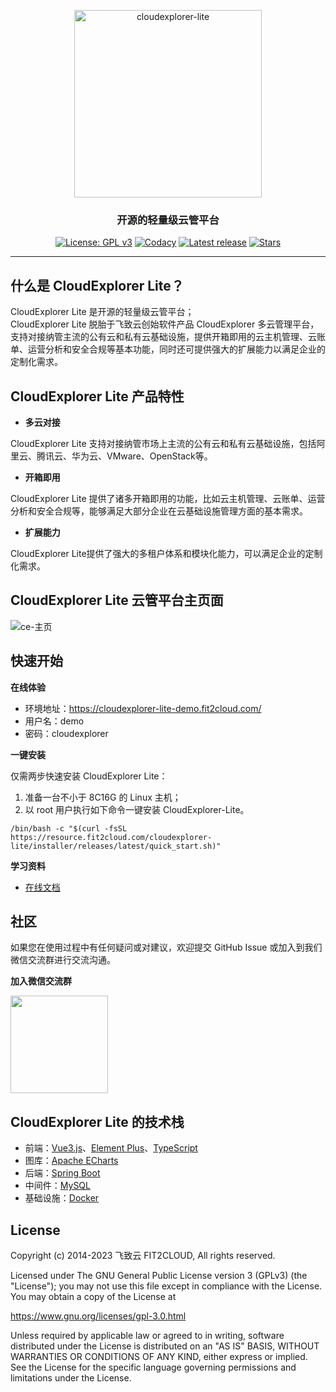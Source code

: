 <p align="center"><a href="https://fit2cloud.com/cloudexplorer-lite/index.html
        "><img src="https://fit2cloud.com/cloudexplorer-lite/docs/img/CloudExplorer-Lite-logo.jpg" alt="cloudexplorer-lite" width="300px"  /></a></p>
        <h3 align="center">开源的轻量级云管平台</h3>
        <p align="center">
          <a href="https://www.gnu.org/licenses/old-licenses/gpl-3.0"><img src="https://img.shields.io/github/license/CloudExplorer-Dev/CloudExplorer-Lite?color=%231890FF" alt="License: GPL v3"></a>
          <a href="https://app.codacy.com/gh/CloudExplorer-Dev/CloudExplorer-Lite?utm_source=github.com&utm_medium=referral&utm_content=CloudExplorer-Dev/CloudExplorer-Lite&utm_campaign=Badge_Grade_Dashboard"><img src="https://app.codacy.com/project/badge/Grade/da67574fd82b473992781d1386b937ef" alt="Codacy"></a>
          <a href="https://github.com/CloudExplorer-Dev/CloudExplorer-Lite/releases/latest"><img src="https://img.shields.io/github/v/release/CloudExplorer-Dev/CloudExplorer-Lite" alt="Latest release"></a>
          <a href="https://github.com/CloudExplorer-Dev/CloudExplorer-Lite"><img src="https://img.shields.io/github/stars/CloudExplorer-Dev/CloudExplorer-Lite?color=%231890FF&style=flat-square" alt="Stars"></a>
        
</p>
<hr/>

## 什么是 CloudExplorer Lite？
CloudExplorer Lite 是开源的轻量级云管平台；   
CloudExplorer Lite 脱胎于飞致云创始软件产品 CloudExplorer 多云管理平台，支持对接纳管主流的公有云和私有云基础设施，提供开箱即用的云主机管理、云账单、运营分析和安全合规等基本功能，同时还可提供强大的扩展能力以满足企业的定制化需求。

## CloudExplorer Lite 产品特性

- **多云对接**
  
CloudExplorer Lite 支持对接纳管市场上主流的公有云和私有云基础设施，包括阿里云、腾讯云、华为云、VMware、OpenStack等。

- **开箱即用**

CloudExplorer Lite 提供了诸多开箱即用的功能，比如云主机管理、云账单、运营分析和安全合规等，能够满足大部分企业在云基础设施管理方面的基本需求。

- **扩展能力**

CloudExplorer Lite提供了强大的多租户体系和模块化能力，可以满足企业的定制化需求。

## CloudExplorer Lite 云管平台主页面
![ce-主页](https://fit2cloud.com/cloudexplorer-lite/docs/img/index/主页.png)

## 快速开始

**在线体验**

-   环境地址：<https://cloudexplorer-lite-demo.fit2cloud.com/>
-   用户名：demo
-   密码：cloudexplorer

**一键安装**

仅需两步快速安装 CloudExplorer Lite：

1. 准备一台不小于 8C16G 的 Linux 主机；
2. 以 root 用户执行如下命令一键安装 CloudExplorer-Lite。

``` 
/bin/bash -c "$(curl -fsSL https://resource.fit2cloud.com/cloudexplorer-lite/installer/releases/latest/quick_start.sh)"
```

**学习资料**

-   [在线文档](https://fit2cloud.com/cloudexplorer-lite/docs/)

## 社区

如果您在使用过程中有任何疑问或对建议，欢迎提交 GitHub Issue 或加入到我们微信交流群进行交流沟通。

**加入微信交流群**

<img src="https://fit2cloud.com/cloudexplorer-lite/images/wechat-group.png" width="156" height="156"/>

## CloudExplorer Lite 的技术栈

-   前端：[Vue3.js](https://cn.vuejs.org/)、[Element Plus](https://element-plus.org/zh-CN/)、[TypeScript](https://www.tslang.cn/)
-   图库：[Apache ECharts](https://github.com/apache/echarts)
-   后端：[Spring Boot](https://spring.io/projects/spring-boot)
-   中间件：[MySQL](https://www.mysql.com/)  
-   基础设施：[Docker](https://www.docker.com/)



## License

Copyright (c) 2014-2023 飞致云 FIT2CLOUD, All rights reserved.

Licensed under The GNU General Public License version 3 (GPLv3)  (the "License"); you may not use this file except in compliance with the License. You may obtain a copy of the License at

<https://www.gnu.org/licenses/gpl-3.0.html>

Unless required by applicable law or agreed to in writing, software distributed under the License is distributed on an "AS IS" BASIS, WITHOUT WARRANTIES OR CONDITIONS OF ANY KIND, either express or implied. See the License for the specific language governing permissions and limitations under the License.
